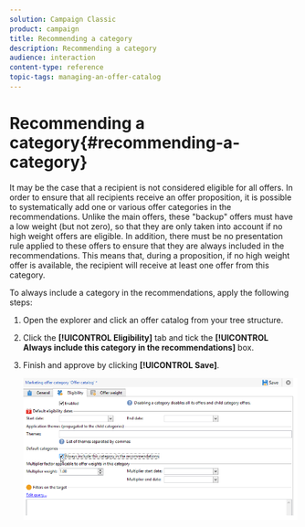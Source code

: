 ```yaml
---
solution: Campaign Classic
product: campaign
title: Recommending a category
description: Recommending a category
audience: interaction
content-type: reference
topic-tags: managing-an-offer-catalog
---
```


# Recommending a category{#recommending-a-category}

It may be the case that a recipient is not considered eligible for all offers. In order to ensure that all recipients receive an offer proposition, it is possible to systematically add one or various offer categories in the recommendations. Unlike the main offers, these "backup" offers must have a low weight (but not zero), so that they are only taken into account if no high weight offers are eligible. In addition, there must be no presentation rule applied to these offers to ensure that they are always included in the recommendations. This means that, during a proposition, if no high weight offer is available, the recipient will receive at least one offer from this category.

To always include a category in the recommendations, apply the following steps:

1. Open the explorer and click an offer catalog from your tree structure.
1. Click the **[!UICONTROL Eligibility]** tab and tick the **[!UICONTROL Always include this category in the recommendations]** box.
1. Finish and approve by clicking **[!UICONTROL Save]**.

   ![](assets/offer_cat_default_001.png)

